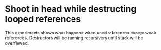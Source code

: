 # Shoot in head while destructing looped references

This experiments shows what happens when used references except weak references. Destructors will be running recursivery until stack will be overflowed.
